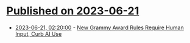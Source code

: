 # [Published on 2023-06-21](index.md)

* [2023-06-21, 02:20:00](https://entertainment.slashdot.org/story/23/06/20/2239214/new-grammy-award-rules-require-human-input-curb-ai-use?utm_source=rss1.0mainlinkanon&utm_medium=feed) - [New Grammy Award Rules Require Human Input, Curb AI Use](https://entertainment.slashdot.org/story/23/06/20/2239214/new-grammy-award-rules-require-human-input-curb-ai-use?utm_source=rss1.0mainlinkanon&utm_medium=feed)
